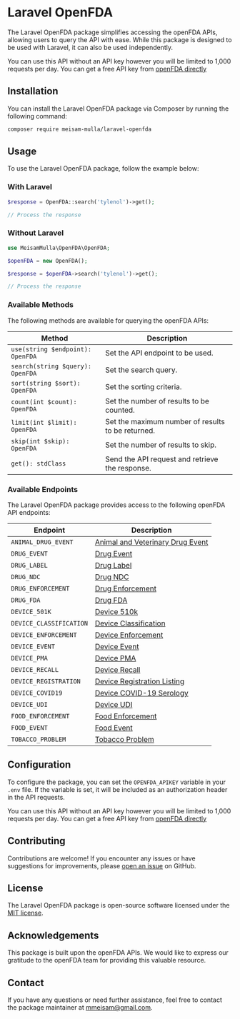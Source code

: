 # Laravel OpenFDA

The Laravel OpenFDA package simplifies accessing the openFDA APIs, allowing users to query the API with ease. While this package is designed to be used with Laravel, it can also be used independently.

You can use this API without an API key however you will be limited to 1,000 requests per day. You can get a free API key from [openFDA directly](https://open.fda.gov/apis/authentication/)

## Installation

You can install the Laravel OpenFDA package via Composer by running the following command:

```bash
composer require meisam-mulla/laravel-openfda
```

## Usage

To use the Laravel OpenFDA package, follow the example below:

### With Laravel
```php
$response = OpenFDA::search('tylenol')->get();

// Process the response
```

### Without Laravel

```php
use MeisamMulla\OpenFDA\OpenFDA;

$openFDA = new OpenFDA();

$response = $openFDA->search('tylenol')->get();

// Process the response
```

### Available Methods

The following methods are available for querying the openFDA APIs:

| Method                              | Description                                                                              |
|-------------------------------------|------------------------------------------------------------------------------------------|
| `use(string $endpoint): OpenFDA`    | Set the API endpoint to be used.                                                         |
| `search(string $query): OpenFDA`    | Set the search query.                                                                    |
| `sort(string $sort): OpenFDA`       | Set the sorting criteria.                                                                |
| `count(int $count): OpenFDA`        | Set the number of results to be counted.                                                  |
| `limit(int $limit): OpenFDA`        | Set the maximum number of results to be returned.                                         |
| `skip(int $skip): OpenFDA`          | Set the number of results to skip.                                                        |
| `get(): stdClass`                   | Send the API request and retrieve the response.                                           |

### Available Endpoints

The Laravel OpenFDA package provides access to the following openFDA API endpoints:

| Endpoint                                 | Description                                                                                                 |
|------------------------------------------|-------------------------------------------------------------------------------------------------------------|
| `ANIMAL_DRUG_EVENT`                      | [Animal and Veterinary Drug Event](https://api.fda.gov/animalandveterinary/event.json)                      |
| `DRUG_EVENT`                             | [Drug Event](https://api.fda.gov/drug/event.json)                                                          |
| `DRUG_LABEL`                             | [Drug Label](https://api.fda.gov/drug/label.json)                                                          |
| `DRUG_NDC`                               | [Drug NDC](https://api.fda.gov/drug/ndc.json)                                                              |
| `DRUG_ENFORCEMENT`                       | [Drug Enforcement](https://api.fda.gov/drug/enforcement.json)                                              |
| `DRUG_FDA`                               | [Drug FDA](https://api.fda.gov/drug/drugsfda.json)                                                          |
| `DEVICE_501K`                            | [Device 510k](https://api.fda.gov/device/510k.json)                                                         |
| `DEVICE_CLASSIFICATION`                  | [Device Classification](https://api.fda.gov/device/classification.json)                                      |
| `DEVICE_ENFORCEMENT`                     | [Device Enforcement](https://api.fda.gov/device/enforcement.json)                                            |
| `DEVICE_EVENT`                           | [Device Event](https://api.fda.gov/device/event.json)                                                        |
| `DEVICE_PMA`                             | [Device PMA](https://api.fda.gov/device/pma.json)                                                            |
| `DEVICE_RECALL`                          | [Device Recall](https://api.fda.gov/device/recall.json)                                                      |
| `DEVICE_REGISTRATION`                    | [Device Registration Listing](https://api.fda.gov/device/registrationlisting.json)                            |
| `DEVICE_COVID19`                         | [Device COVID-19 Serology](https://api.fda.gov/device/covid19serology.json)                                  |
| `DEVICE_UDI`                             | [Device UDI](https://api.fda.gov/device/udi.json)                                                            |
| `FOOD_ENFORCEMENT`                       | [Food Enforcement](https://api.fda.gov/food/enforcement.json)                                                |
| `FOOD_EVENT`                             | [Food Event](https://api.fda.gov/food/event.json)                                                            |
| `TOBACCO_PROBLEM`                        | [Tobacco Problem](https://api.fda.gov/tobacco/problem.json)                                                  |

## Configuration

To configure the package, you can set the `OPENFDA_APIKEY` variable in your `.env` file. If the variable is set, it will be included as an authorization header in the API requests.

You can use this API without an API key however you will be limited to 1,000 requests per day. You can get a free API key from [openFDA directly](https://open.fda.gov/apis/authentication/)

## Contributing

Contributions are welcome! If you encounter any issues or have suggestions for improvements, please [open an issue](https://github.com/meisammulla/laravel-openfda/issues) on GitHub.

## License

The Laravel OpenFDA package is open-source software licensed under the [MIT license](https://opensource.org/licenses/MIT).

## Acknowledgements

This package is built upon the openFDA APIs. We would like to express our gratitude to the openFDA team for providing this valuable resource.

## Contact

If you have any questions or need further assistance, feel free to contact the package maintainer at mmeisam@gmail.com.

